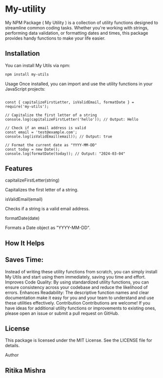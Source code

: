 # My-utility
My NPM Package 
( My Utility ) is a collection of utility functions designed to streamline common coding tasks. Whether you're working with strings, performing data validation, or formatting dates and times, this package provides handy functions to make your life easier.

## Installation

You can install My Utils via npm:

```bash
npm install my-utils
```
Usage
Once installed, you can import and use the utility functions in your JavaScript projects:

```

const { capitalizeFirstLetter, isValidEmail, formatDate } = require('my-utils');

// Capitalize the first letter of a string
console.log(capitalizeFirstLetter('hello')); // Output: Hello

// Check if an email address is valid
const email = 'test@example.com';
console.log(isValidEmail(email)); // Output: true

// Format the current date as "YYYY-MM-DD"
const today = new Date();
console.log(formatDate(today)); // Output: "2024-03-04"

```
 ## Features

capitalizeFirstLetter(string)

Capitalizes the first letter of a string.

isValidEmail(email)

Checks if a string is a valid email address.

formatDate(date)

Formats a Date object as "YYYY-MM-DD".

## How It Helps

 ## Saves Time:

Instead of writing these utility functions from scratch, you can simply install My Utils and start using them immediately, saving you time and effort.
Improves Code Quality: By using standardized utility functions, you can ensure consistency across your codebase and reduce the likelihood of errors.
Enhances Readability: The descriptive function names and clear documentation make it easy for you and your team to understand and use these utilities effectively.
Contribution
Contributions are welcome! If you have ideas for additional utility functions or improvements to existing ones, please open an issue or submit a pull request on GitHub.

## License
This package is licensed under the MIT License. See the LICENSE file for details.

Author 
## Ritika Mishra


